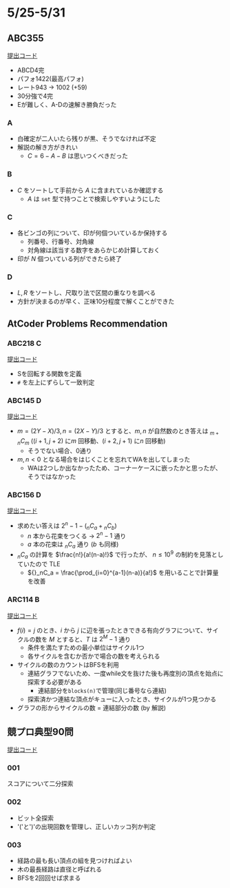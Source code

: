 # 5/25-5/31

## ABC355

[提出コード](https://atcoder.jp/contests/abc355/submissions?f.Task=&f.LanguageName=&f.Status=&f.User=dye8128)

- ABCD4完
- パフォ1422(最高パフォ)
- レート943 -> 1002 (+59)
- 30分強で4完
- Eが難しく、A-Dの速解き勝負だった

### A

- 白確定が二人いたら残りが黒、そうでなければ不定
- 解説の解き方がきれい
  - $C = 6-A-B$ は思いつくべきだった

### B

- $C$ をソートして手前から $A$ に含まれているか確認する
  - $A$ は `set` 型で持つことで検索しやすいようにした

### C

- 各ビンゴの列について、印が何個ついているか保持する
  - 列番号、行番号、対角線
  - 対角線は該当する数字をあらかじめ計算しておく
- 印が $N$ 個ついている列ができたら終了

### D

- $L, R$ をソートし、尺取り法で区間の重なりを調べる
- 方針が決まるのが早く、正味10分程度で解くことができた

## AtCoder Problems Recommendation

### ABC218 C

[提出コード](https://atcoder.jp/contests/abc218/submissions/53911353)

- Sを回転する関数を定義
- `#` を左上にずらして一致判定

### ABC145 D

[提出コード](https://atcoder.jp/contests/abc145/submissions/53935450)

- $m=(2Y-X)/3, n=(2X-Y)/3$ とすると、$m,n$ が自然数のとき答えは ${}_{m+n}C_{m}$ ($(i+1,j+2)$ に$m$ 回移動、$(i+2,j+1)$ に$n$ 回移動)
  - そうでない場合、0通り
- $m,n<0$ となる場合をはじくことを忘れてWAを出してしまった
  - WAは2つしか出なかったため、コーナーケースに嵌ったかと思ったが、そうではなかった

### ABC156 D

[提出コード](https://atcoder.jp/contests/abc156/submissions/54013760)

- 求めたい答えは $2^n-1-({}_nC_a+{}_nC_b)$
  - $n$ 本から花束をつくる -> $2^n-1$ 通り
  - $a$ 本の花束は ${}_nC_a$ 通り ($b$ も同様)
- ${}_nC_a$ の計算を $\frac{n!}{a!(n-a)!}$ で行ったが、 $n \le 10^9$ の制約を見落としていたので TLE
  - ${}_nC_a = \frac{\prod_{i=0}^{a-1}(n-a)}{a!}$ を用いることで計算量を改善

### ARC114 B

[提出コード](https://atcoder.jp/contests/arc114/submissions/54050943)

- $f(i)=j$ のとき、$i$ から $j$ に辺を張ったときできる有向グラフについて、サイクルの数を $M$ とすると、$T$ は $2^M-1$ 通り
  - 条件を満たすための最小単位はサイクル1つ
  - 各サイクルを含むか否かで場合の数を考えられる
- サイクルの数のカウントはBFSを利用
  - 連結グラフでないため、一度while文を抜けた後も再度別の頂点を始点に探索する必要がある
    - 連結部分を`blocks(n)`で管理(同じ番号なら連結)
  - 探索済かつ連結な頂点がキューに入ったとき、サイクルが1つ見つかる
- グラフの形からサイクルの数 = 連結部分の数 (by 解説)

## 競プロ典型90問

[提出コード](https://atcoder.jp/contests/typical90/submissions?f.Task=&f.LanguageName=&f.Status=&f.User=dye8128)

### 001

スコアについて二分探索

### 002

- ビット全探索
- '('と')'の出現回数を管理し、正しいカッコ列か判定

### 003

- 経路の最も長い頂点の組を見つければよい
- 木の最長経路は直径と呼ばれる
- BFSを2回回せば求まる
